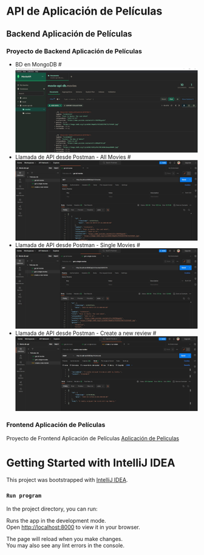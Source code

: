 # API de Aplicación de Películas

## Backend Aplicación de Películas
### Proyecto de Backend Aplicación de Películas

- BD en MongoDB # ![Aplicación de Peliculas](https://raw.githubusercontent.com/vtorresm/movies/main/src/main/resources/static/backend1.jpg)
- Llamada de API desde Postman - All Movies # ![Aplicación de Peliculas](https://raw.githubusercontent.com/vtorresm/movies/main/src/main/resources/static/backend2.jpg)
- Llamada de API desde Postman - Single Movies # ![Aplicación de Peliculas](https://raw.githubusercontent.com/vtorresm/movies/main/src/main/resources/static/backend3.jpg)
- Llamada de API desde Postman - Create a new review # ![Aplicación de Peliculas](https://raw.githubusercontent.com/vtorresm/movies/main/src/main/resources/static/backend4.jpg)

### Frontend Aplicación de Películas

Proyecto de Frontend Aplicación de Películas [Aplicación de Peliculas](https://github.com/vtorresm/my-movies)

# Getting Started with IntelliJ IDEA

This project was bootstrapped with [IntelliJ IDEA](https://www.jetbrains.com/es-es/idea/).

### `Run program`

In the project directory, you can run:

Runs the app in the development mode.\
Open [http://localhost:8000](http://localhost:8000) to view it in your browser.

The page will reload when you make changes.\
You may also see any lint errors in the console.

